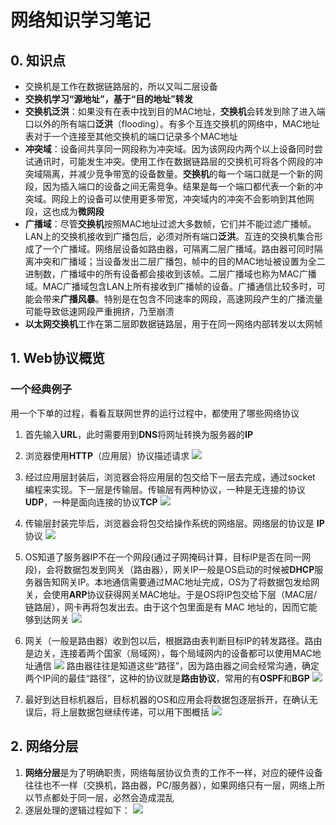 # 网络知识学习笔记

## 0. 知识点

- 交换机是工作在数据链路层的，所以又叫二层设备
- **交换机学习“源地址”，基于“目的地址”转发**
- **交换机泛洪**：如果没有在表中找到目的MAC地址，**交换机**会转发到除了进入端口以外的所有端口**泛洪**（flooding）。有多个互连交换机的网络中，MAC地址表对于一个连接至其他交换机的端口记录多个MAC地址
- **冲突域**：设备间共享同一网段称为冲突域。因为该网段内两个以上设备同时尝试通讯时，可能发生冲突。使用工作在数据链路层的交换机可将各个网段的冲突域隔离，并减少竞争带宽的设备数量。**交换机**的每一个端口就是一个新的网段，因为插入端口的设备之间无需竞争。结果是每一个端口都代表一个新的冲突域。网段上的设备可以使用更多带宽，冲突域内的冲突不会影响到其他网段，这也成为**微网段**
- **广播域**：尽管**交换机**按照MAC地址过滤大多数帧，它们并不能过滤广播帧。LAN上的交换机接收到广播包后，必须对所有端口**泛洪**。互连的交换机集合形成了一个广播域。网络层设备如路由器，可隔离二层广播域。路由器可同时隔离冲突和广播域；当设备发出二层广播包，帧中的目的MAC地址被设置为全二进制数，广播域中的所有设备都会接收到该帧。二层广播域也称为MAC广播域。MAC广播域包含LAN上所有接收到广播帧的设备。广播通信比较多时，可能会带来**广播风暴**。特别是在包含不同速率的网段，高速网段产生的广播流量可能导致低速网段严重拥挤，乃至崩溃
- **以太网交换机**工作在第二层即数据链路层，用于在同一网络内部转发以太网帧

##  1. Web协议概览
### 一个经典例子

用一个下单的过程，看看互联网世界的运行过程中，都使用了哪些网络协议

1. 首先输入**URL**，此时需要用到**DNS**将网址转换为服务器的**IP**

2. 浏览器使用**HTTP**（应用层）协议描述请求
    ![](https://static001.geekbang.org/resource/image/d8/c6/d8a65ca347ad26acc9f1de49b10320c6.png)

3. 经过应用层封装后，浏览器会将应用层的包交给下一层去完成，通过socket 编程来实现。下一层是传输层。传输层有两种协议，一种是无连接的协议**UDP**，一种是面向连接的协议**TCP**
    ![](https://static001.geekbang.org/resource/image/53/ee/53c753a7d49c9dfe3cfeb26497e47eee.png)

4. 传输层封装完毕后，浏览器会将包交给操作系统的网络层。网络层的协议是 **IP** 协议
    ![](https://static001.geekbang.org/resource/image/45/1b/459a421975b27f6187d2aa4673171f1b.png)

5. OS知道了服务器IP不在一个网段(通过子网掩码计算，目标IP是否在同一网段)，会将数据包发到网关（路由器），网关IP一般是OS启动的时候被**DHCP**服务器告知网关IP。本地通信需要通过MAC地址完成，OS为了将数据包发给网关，会使用**ARP**协议获得网关MAC地址。于是OS将IP包交给下层（MAC层/链路层），网卡再将包发出去。由于这个包里面是有 MAC 地址的，因而它能够到达网关
![](https://static001.geekbang.org/resource/image/cc/4f/cc02190ac57af7fb6c3839534f2b674f.png)

6. 网关（一般是路由器）收到包以后，根据路由表判断目标IP的转发路径。路由是边关，连接着两个国家（局域网），每个局域网内的设备都可以使用MAC地址通信
![](https://static001.geekbang.org/resource/image/f7/e2/f7ea602aec91c67b35e710fb72a975e2.png)
路由器往往是知道这些“路径”，因为路由器之间会经常沟通，确定两个IP间的最佳“路径”，这种的协议就是**路由协议**，常用的有**OSPF**和**BGP**
![](https://static001.geekbang.org/resource/image/b2/d4/b25ad7afba7b79331d95875dd0f451d4.png)

7. 最好到达目标机器后，目标机器的OS和应用会将数据包逐层拆开，在确认无误后，将上层数据包继续传递，可以用下图概括
![](https://static001.geekbang.org/resource/image/b4/3f/b465ccfafe333bfdfb9daf78f96e123f.png)

## 2. 网络分层

1. **网络分层**是为了明确职责，网络每层协议负责的工作不一样，对应的硬件设备往往也不一样（交换机，路由器，PC/服务器），如果网络只有一层，网络上所以节点都处于同一层，必然会造成混乱
2. 逐层处理的逻辑过程如下：
![](https://static001.geekbang.org/resource/image/06/ea/06b355394f525c54f200d8a1af63ddea.jpg)